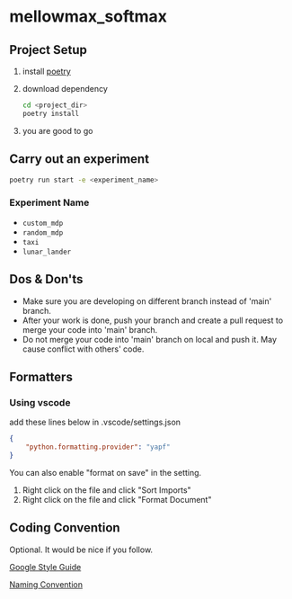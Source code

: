 # mellowmax_softmax

## Project Setup

1. install [poetry](https://python-poetry.org/docs/#osx--linux--bashonwindows-install-instructions)
2. download dependency

    ```bash
    cd <project_dir>
    poetry install
    ```

3. you are good to go

## Carry out an experiment

```bash
poetry run start -e <experiment_name>
```

### Experiment Name

- `custom_mdp`
- `random_mdp`
- `taxi`
- `lunar_lander`

## Dos & Don'ts

- Make sure you are developing on different branch instead of 'main' branch.
- After your work is done, push your branch and create a pull request to merge your code into 'main' branch.
- Do not merge your code into 'main' branch on local and push it. May cause conflict with others' code.

## Formatters

### Using vscode

add these lines below in .vscode/settings.json

```json
{
    "python.formatting.provider": "yapf"
}
```

You can also enable "format on save" in the setting.

1. Right click on the file and click "Sort Imports"
2. Right click on the file and click "Format Document"

## Coding Convention

Optional. It would be nice if you follow.

[Google Style Guide](https://google.github.io/styleguide/pyguide.html)

[Naming Convention](https://google.github.io/styleguide/pyguide.html#s3.16-naming)
